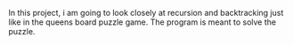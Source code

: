  In this project, i am going to look closely at recursion
and backtracking just like in the queens board puzzle game.
The program is meant to solve the puzzle.
